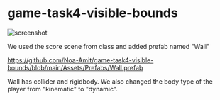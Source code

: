 # game-task4-visible-bounds
 
 ![screenshot](https://user-images.githubusercontent.com/57709369/99371046-191f0b80-28c7-11eb-9108-e57eb57c3635.jpg)
 
 We used the score scene from class and added prefab named "Wall"
 
 https://github.com/Noa-Amit/game-task4-visible-bounds/blob/main/Assets/Prefabs/Wall.prefab
 
 Wall has collider and rigidbody.
 We also changed the body type of the player from "kinematic" to "dynamic".
